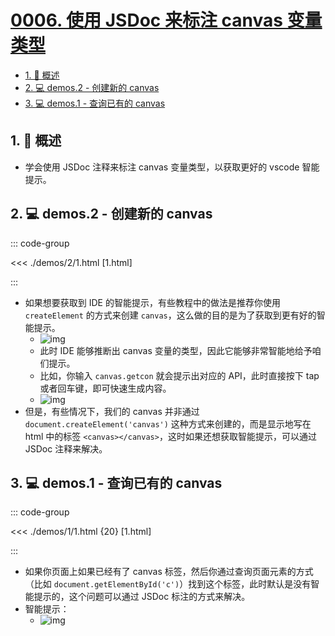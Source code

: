 # [0006. 使用 JSDoc 来标注 canvas 变量类型](https://github.com/Tdahuyou/TNotes.canvas/tree/main/notes/0006.%20%E4%BD%BF%E7%94%A8%20JSDoc%20%E6%9D%A5%E6%A0%87%E6%B3%A8%20canvas%20%E5%8F%98%E9%87%8F%E7%B1%BB%E5%9E%8B)

<!-- region:toc -->

- [1. 📝 概述](#1--概述)
- [2. 💻 demos.2 - 创建新的 canvas](#2--demos2---创建新的-canvas)
- [3. 💻 demos.1 - 查询已有的 canvas](#3--demos1---查询已有的-canvas)

<!-- endregion:toc -->

## 1. 📝 概述

- 学会使用 JSDoc 注释来标注 canvas 变量类型，以获取更好的 vscode 智能提示。

## 2. 💻 demos.2 - 创建新的 canvas

::: code-group

<<< ./demos/2/1.html [1.html]

:::

- 如果想要获取到 IDE 的智能提示，有些教程中的做法是推荐你使用 `createElement` 的方式来创建 `canvas`，这么做的目的是为了获取到更有好的智能提示。
  - ![img](https://cdn.jsdelivr.net/gh/Tdahuyou/imgs@main/2024-10-03-23-01-15.png)
  - 此时 IDE 能够推断出 canvas 变量的类型，因此它能够非常智能地给予咱们提示。
  - 比如，你输入 `canvas.getcon` 就会提示出对应的 API，此时直接按下 tap 或者回车键，即可快速生成内容。
  - ![img](https://cdn.jsdelivr.net/gh/Tdahuyou/imgs@main/2024-10-03-23-01-33.png)
- 但是，有些情况下，我们的 canvas 并非通过 `document.createElement('canvas')` 这种方式来创建的，而是显示地写在 html 中的标签 `<canvas></canvas>`，这时如果还想获取智能提示，可以通过 JSDoc 注释来解决。

## 3. 💻 demos.1 - 查询已有的 canvas

::: code-group

<<< ./demos/1/1.html {20} [1.html]

:::

- 如果你页面上如果已经有了 canvas 标签，然后你通过查询页面元素的方式（比如 `document.getElementById('c')`）找到这个标签，此时默认是没有智能提示的，这个问题可以通过 JSDoc 标注的方式来解决。
- 智能提示：
  - ![img](https://cdn.jsdelivr.net/gh/Tdahuyou/imgs@main/2024-10-03-23-00-31.png)
